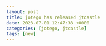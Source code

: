 ```yaml
---
layout: post
title: jotego has released jtcastle
date: 2023-07-01 12:47:33 +0000
categories: [jotego, jtcastle]
tags: [new]
---
```


